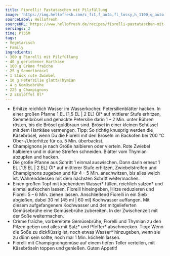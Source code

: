 ```yaml
---
title: Fiorelli! Pastataschen mit Pilzfüllung
image: 'https://img.hellofresh.com/c_fit,f_auto,fl_lossy,h_1100,q_auto,w_2600/hellofresh_s3/image/fiorelli-pastataschen-mit-pilzfullung-7b559a55.jpg'
sourceLabel: Hellofresh
sourceURL: https://www.hellofresh.de/recipes/fiorelli-pastataschen-mit-pilzfullung-63282e36a3a156c3b909e2ec
servings: 2
time: PT35M
tags:
- Vegetarisch
- Family
ingredients:
- 300 g Fiorelli mit Pilzfüllung
- 40 g geriebener Hartkäse
- 100 g Crème fraîche
- 25 g Semmelbrösel
- 1 Stück rote Zwiebel
- 10 g Petersilie glatt/Thymian
- 4 g Gemüsebrühe
- 225 g Champignons
- 2 Esslöffel Öl*
---
```


- Erhitze reichlich Wasser im Wasserkocher.  Petersilienblätter hacken.  In einer großen Pfanne 1 EL [1,5 EL | 2 EL] Öl\* auf mittlerer Stufe erhitzen, Semmelbrösel und gehackte Petersilie darin 1 – 2 Min. unter Rühren rösten, bis die Brösel goldbraun sind. Brösel in einer kleinen Schüssel mit dem Hartkäse vermengen.  Tipp: So richtig knusprig werden die Käsebrösel, wenn Du die Fiorelli mit den Bröseln im Backofen bei 200 °C Ober-/Unterhitze für ca. 5 Min. überbackst.
- Champignons je nach Größe halbieren oder vierteln.  Rote Zwiebel halbieren und in dünne Streifen schneiden.  Blätter vom Thymian abzupfen und hacken.
- Die große Pfanne aus Schritt 1 einmal auswischen. Dann darin erneut 1 EL [1,5 EL | 2 EL] Öl\* auf mittlerer Stufe erhitzen, Zwiebelstreifen und Champignons zugeben und für 4 – 5 Min. anschwitzen, bis alles weich ist.  Währenddessen mit dem nächsten Schritt weitermachen.
- Einen großen Topf mit kochendem Wasser\* füllen, reichlich salzen\* und einmal aufkochen lassen. Fiorelli hineingeben, Hitze reduzieren und Fiorelli 5 – 6 Min. ziehen lassen. Anschließend Fiorelli in ein Sieb abgießen, dabei 30 ml [45 ml | 60 ml] Kochwasser auffangen. Mit diesem aufgefangenem Kochwasser und der mitgelieferten Gemüsebrühe eine Gemüsebrühe zubereiten.  In der Zwischenzeit mit der Soße weitermachen.
- Crème fraîche, vorbereitete Gemüsebrühe, Fiorelli und Thymian zu den Pilzen geben und alles mit Salz\* und Pfeffer\* abschmecken.  Tipp: Wenn die Soße zu dickflüssig ist, noch etwas Wasser\* hinzugeben, wenn sie zu dünn sein sollte, noch mal 1 Min. köcheln lassen.
- Fiorelli mit Champignongemüse auf einem tiefen Teller verteilen, mit Käsebröseln toppen und genießen.  Guten Appetit!
